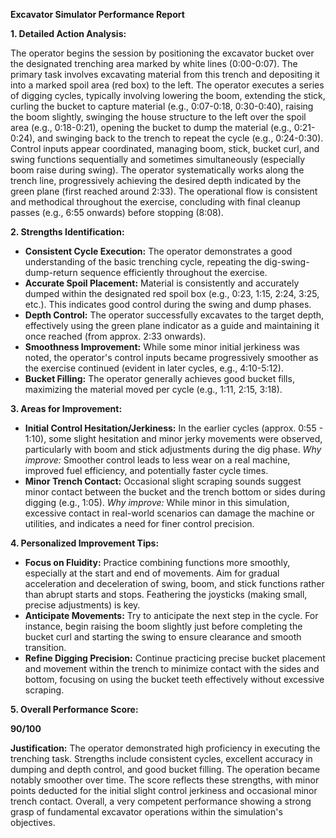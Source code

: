 **Excavator Simulator Performance Report**

**1. Detailed Action Analysis:**

The operator begins the session by positioning the excavator bucket over the designated trenching area marked by white lines (0:00-0:07). The primary task involves excavating material from this trench and depositing it into a marked spoil area (red box) to the left. The operator executes a series of digging cycles, typically involving lowering the boom, extending the stick, curling the bucket to capture material (e.g., 0:07-0:18, 0:30-0:40), raising the boom slightly, swinging the house structure to the left over the spoil area (e.g., 0:18-0:21), opening the bucket to dump the material (e.g., 0:21-0:24), and swinging back to the trench to repeat the cycle (e.g., 0:24-0:30). Control inputs appear coordinated, managing boom, stick, bucket curl, and swing functions sequentially and sometimes simultaneously (especially boom raise during swing). The operator systematically works along the trench line, progressively achieving the desired depth indicated by the green plane (first reached around 2:33). The operational flow is consistent and methodical throughout the exercise, concluding with final cleanup passes (e.g., 6:55 onwards) before stopping (8:08).

**2. Strengths Identification:**

*   **Consistent Cycle Execution:** The operator demonstrates a good understanding of the basic trenching cycle, repeating the dig-swing-dump-return sequence efficiently throughout the exercise.
*   **Accurate Spoil Placement:** Material is consistently and accurately dumped within the designated red spoil box (e.g., 0:23, 1:15, 2:24, 3:25, etc.). This indicates good control during the swing and dump phases.
*   **Depth Control:** The operator successfully excavates to the target depth, effectively using the green plane indicator as a guide and maintaining it once reached (from approx. 2:33 onwards).
*   **Smoothness Improvement:** While some minor initial jerkiness was noted, the operator's control inputs became progressively smoother as the exercise continued (evident in later cycles, e.g., 4:10-5:12).
*   **Bucket Filling:** The operator generally achieves good bucket fills, maximizing the material moved per cycle (e.g., 1:11, 2:15, 3:18).

**3. Areas for Improvement:**

*   **Initial Control Hesitation/Jerkiness:** In the earlier cycles (approx. 0:55 - 1:10), some slight hesitation and minor jerky movements were observed, particularly with boom and stick adjustments during the dig phase. *Why improve:* Smoother control leads to less wear on a real machine, improved fuel efficiency, and potentially faster cycle times.
*   **Minor Trench Contact:** Occasional slight scraping sounds suggest minor contact between the bucket and the trench bottom or sides during digging (e.g., 1:05). *Why improve:* While minor in this simulation, excessive contact in real-world scenarios can damage the machine or utilities, and indicates a need for finer control precision.

**4. Personalized Improvement Tips:**

*   **Focus on Fluidity:** Practice combining functions more smoothly, especially at the start and end of movements. Aim for gradual acceleration and deceleration of swing, boom, and stick functions rather than abrupt starts and stops. Feathering the joysticks (making small, precise adjustments) is key.
*   **Anticipate Movements:** Try to anticipate the next step in the cycle. For instance, begin raising the boom slightly just before completing the bucket curl and starting the swing to ensure clearance and smooth transition.
*   **Refine Digging Precision:** Continue practicing precise bucket placement and movement within the trench to minimize contact with the sides and bottom, focusing on using the bucket teeth effectively without excessive scraping.

**5. Overall Performance Score:**

**90/100**

**Justification:** The operator demonstrated high proficiency in executing the trenching task. Strengths include consistent cycles, excellent accuracy in dumping and depth control, and good bucket filling. The operation became notably smoother over time. The score reflects these strengths, with minor points deducted for the initial slight control jerkiness and occasional minor trench contact. Overall, a very competent performance showing a strong grasp of fundamental excavator operations within the simulation's objectives.
